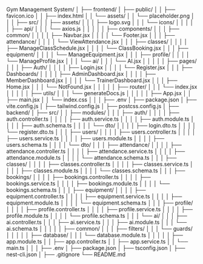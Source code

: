 Gym Management System/
│
├── frontend/
│   ├── public/
│   │   ├── favicon.ico
│   │   ├── index.html
│   │   └── assets/
│   │       └── placeholder.png
│   │
│   ├── src/
│   │   ├── assets/
│   │   │   ├── logo.svg
│   │   │   └── icons/
│   │   │
│   │   ├── api/
│   │   │   └── axios.js
│   │   │
│   │   ├── components/
│   │   │   ├── common/
│   │   │   │   ├── Navbar.jsx
│   │   │   │   └── Footer.jsx
│   │   │   ├── attendance/
│   │   │   │   └── ViewAttendance.jsx
│   │   │   ├── classes/
│   │   │   │   ├── ManageClassSchedule.jsx
│   │   │   │   └── ClassBooking.jsx
│   │   │   ├── equipment/
│   │   │   │   └── ManageEquipment.jsx
│   │   │   ├── profile/
│   │   │   │   └── ManageProfile.jsx
│   │   │   └── ai/
│   │   │       └── AI.jsx
│   │   │
│   │   ├── pages/
│   │   │   ├── Auth/
│   │   │   │   ├── Login.jsx
│   │   │   │   └── Register.jsx
│   │   │   ├── Dashboards/
│   │   │   │   ├── AdminDashboard.jsx
│   │   │   │   ├── MemberDashboard.jsx
│   │   │   │   └── TrainerDashboard.jsx
│   │   │   ├── Home.jsx
│   │   │   └── NotFound.jsx
│   │   │
│   │   ├── router/
│   │   │   └── index.jsx
│   │   │
│   │   ├── utils/
│   │   │   └── generateDocs.js
│   │   │
│   │   ├── App.jsx
│   │   ├── main.jsx
│   │   └── index.css
│   │
│   ├── .env
│   ├── package.json
│   ├── vite.config.js
│   ├── tailwind.config.js
│   ├── postcss.config.js
│
├── backend/
│   ├── src/
│   │   ├── modules/
│   │   │   ├── auth/
│   │   │   │   ├── auth.controller.ts
│   │   │   │   ├── auth.service.ts
│   │   │   │   ├── auth.module.ts
│   │   │   │   ├── auth.schema.ts
│   │   │   │   └── dto/
│   │   │   │       ├── login.dto.ts
│   │   │   │       └── register.dto.ts
│   │   │   ├── users/
│   │   │   │   ├── users.controller.ts
│   │   │   │   ├── users.service.ts
│   │   │   │   ├── users.module.ts
│   │   │   │   ├── users.schema.ts
│   │   │   │   └── dto/
│   │   │   ├── attendance/
│   │   │   │   ├── attendance.controller.ts
│   │   │   │   ├── attendance.service.ts
│   │   │   │   ├── attendance.module.ts
│   │   │   │   └── attendance.schema.ts
│   │   │   ├── classes/
│   │   │   │   ├── classes.controller.ts
│   │   │   │   ├── classes.service.ts
│   │   │   │   ├── classes.module.ts
│   │   │   │   └── classes.schema.ts
│   │   │   ├── bookings/
│   │   │   │   ├── bookings.controller.ts
│   │   │   │   ├── bookings.service.ts
│   │   │   │   ├── bookings.module.ts
│   │   │   │   └── bookings.schema.ts
│   │   │   ├── equipment/
│   │   │   │   ├── equipment.controller.ts
│   │   │   │   ├── equipment.service.ts
│   │   │   │   ├── equipment.module.ts
│   │   │   │   └── equipment.schema.ts
│   │   │   ├── profile/
│   │   │   │   ├── profile.controller.ts
│   │   │   │   ├── profile.service.ts
│   │   │   │   ├── profile.module.ts
│   │   │   │   └── profile.schema.ts
│   │   │   └── ai/
│   │   │       ├── ai.controller.ts
│   │   │       ├── ai.service.ts
│   │   │       ├── ai.module.ts
│   │   │       └── ai.schema.ts
│   │   │
│   │   ├── common/
│   │   │   ├── filters/
│   │   │   └── guards/
│   │   │
│   │   ├── database/
│   │   │   └── database.module.ts
│   │   │
│   │   ├── app.module.ts
│   │   ├── app.controller.ts
│   │   ├── app.service.ts
│   │   └── main.ts
│   │
│   ├── .env
│   ├── package.json
│   ├── tsconfig.json
│   ├── nest-cli.json
│
├── .gitignore
└── README.md

